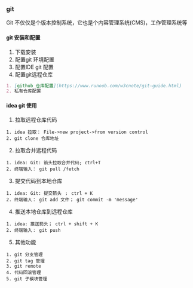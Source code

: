 ### git

Git 不仅仅是个版本控制系统，它也是个内容管理系统(CMS)，工作管理系统等

#### git 安装和配置

1. 下载安装
2. 配置git 环境配置
3. 配置IDE git 配置
4. 配置git远程仓库

```markdown
1. [github 仓库配置](https://www.runoob.com/w3cnote/git-guide.html)
2. 私有仓库配置
```

#### idea git 使用

1. 拉取远程仓库代码

``` 
1. idea 拉取： File->new project->from version control
2. git clone 仓库地址 
```

2. 拉取合并远程代码

``` 
1. idea: Git: 箭头拉取合并代码; ctrl+T
2. 终端输入： git pull /fetch
```

3. 提交代码到本地仓库

``` 
1. idea: Git: 提交箭头 ； ctrl + K
2. 终端输入： git add 文件； git commit -m 'message'
```

4. 推送本地仓库到远程仓库

``` 
1. idea: 推送箭头； ctrl + shift + K 
2. 终端输入： git push
```

5. 其他功能

``` 
1. git 分支管理
2. git tag 管理
3. git remote  
4. 代码回滚管理
5. git 子模块管理

```